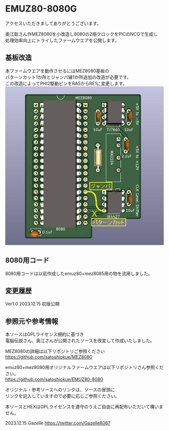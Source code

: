 # EMUZ80-8080G
アクセスいただきましてありがとうございます。  

奥江聡さん作MEZ8080を小改造し8080の2相クロックをPICのNCOで生成し  
処理効率向上にトライしたファームウエアを公開します。  

## 基板改造
本ファームウエアを動作させるにはMEZ8080基板の  
パターンカット1か所とジャンパ線1か所追加の改造が必要です。  
この改造によってPHI2駆動ピンをRA5からRE1に変更します。  
![MEZ8080改造箇所](https://github.com/Gazelle8087/EMUZ80-8080G/blob/main/MEZ8080_modify.jpg)  
## 8080用コード  
8080用コードは以前作成したemuz80+mez8085用の物を流用しました。  

## 変更履歴
Ver1.0 2023.12.15 初版公開

## 参照元や参考情報
本ソースはGPLライセンス規約に基づき  
電脳伝説さん、奥江さんが公開されたソースを改変して作成いたしました。  

MEZ8080の詳細は以下リポジトリご参照ください  
https://github.com/satoshiokue/MEZ8080  

emuz80+mez8080用オリジナルファームウエアは以下リポジトリさん参照ください。  
https://github.com/satoshiokue/EMUZ80-8080  

オリジナル・参考ソースへのリンクは、ソースの冒頭に  
リンクを記入していますので必要に応じご参照ください。  

本ソースとHEXはGPLライセンスを遵守のうえご自由に再配布いただいて構いません。  

2023.12.15 Gazelle https://twitter.com/Gazelle8087
